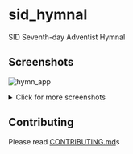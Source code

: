 # sid_hymnal

SID Seventh-day Adventist Hymnal

## Screenshots

![hymn_app](https://user-images.githubusercontent.com/47924887/75007990-6d53a700-547f-11ea-8462-c587aeb475f7.jpg)
<details>
  <summary>
    Click for more screenshots
  </summary>

![App Search](https://raw.githubusercontent.com/sidadventist/sid_hymnal/master/screenshots/hymn_app_search.jpg)
  
![Dark Mode](https://raw.githubusercontent.com/sidadventist/sid_hymnal/master/screenshots/hymn_app_dark.jpg)

![App Settings](https://raw.githubusercontent.com/sidadventist/sid_hymnal/master/screenshots/hymn_app_settings.jpg)

</details>


## Contributing

Please read [CONTRIBUTING.md]()s



